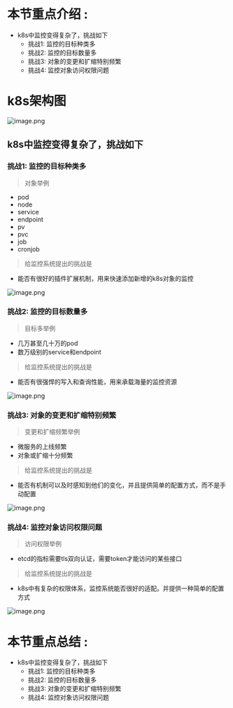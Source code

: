 # 本节重点介绍 :

- k8s中监控变得复杂了，挑战如下
  - 挑战1: 监控的目标种类多
  - 挑战2: 监控的目标数量多
  - 挑战3: 对象的变更和扩缩特别频繁
  - 挑战4: 监控对象访问权限问题

# k8s架构图

![image.png](http://jutibolg.oss-cn-shenzhen.aliyuncs.com/908/1629511808000/cb96c1dbb6794cd6b66898a4f45f200c.png)

## k8s中监控变得复杂了，挑战如下

### 挑战1: 监控的目标种类多

> 对象举例

- pod
- node
- service
- endpoint
- pv
- pvc
- job
- cronjob

> 给监控系统提出的挑战是

- 能否有很好的插件扩展机制，用来快速添加新增的k8s对象的监控

![image.png](http://jutibolg.oss-cn-shenzhen.aliyuncs.com/908/1629511808000/6dfa673b9acc4113b960b4adfcbd92fb.png)

### 挑战2: 监控的目标数量多

> 目标多举例

- 几万甚至几十万的pod
- 数万级别的service和endpoint

> 给监控系统提出的挑战是

- 能否有很强悍的写入和查询性能，用来承载海量的监控资源

![image.png](http://jutibolg.oss-cn-shenzhen.aliyuncs.com/908/1629511808000/511f1b17c76b46a280e32cbed44fe6c4.png)

### 挑战3: 对象的变更和扩缩特别频繁

> 变更和扩缩频繁举例

- 微服务的上线频繁
- 对象或扩缩十分频繁

> 给监控系统提出的挑战是

- 能否有机制可以及时感知到他们的变化，并且提供简单的配置方式，而不是手动配置

![image.png](http://jutibolg.oss-cn-shenzhen.aliyuncs.com/908/1629511808000/bc54310e4eb54cffa2842fde2225971b.png)

### 挑战4: 监控对象访问权限问题

> 访问权限举例

- etcd的指标需要tls双向认证，需要token才能访问的某些接口

> 给监控系统提出的挑战是

- k8s中有复杂的权限体系，监控系统能否很好的适配。并提供一种简单的配置方式

![image.png](http://jutibolg.oss-cn-shenzhen.aliyuncs.com/908/1629511808000/26b3301ad6da47ef93bc225a42daf1e3.png)

# 本节重点总结 :

- k8s中监控变得复杂了，挑战如下
  - 挑战1: 监控的目标种类多
  - 挑战2: 监控的目标数量多
  - 挑战3: 对象的变更和扩缩特别频繁
  - 挑战4: 监控对象访问权限问题